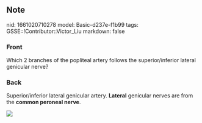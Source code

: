 ## Note
nid: 1661020710278
model: Basic-d237e-f1b99
tags: GSSE::!Contributor::Victor_Liu
markdown: false

### Front
Which 2 branches of the popliteal artery follows the superior/inferior lateral genicular nerve?

### Back
Superior/inferior lateral genicular artery. <b>Lateral</b>
genicular nerves are from the <b>common peroneal nerve</b>.
<div><img src=
"paste-131b3e61bc8a8099533e13bcb00b0a67daf44aae.jpg"></div>
